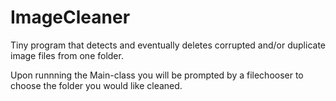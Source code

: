 # ImageCleaner
Tiny program that detects and eventually deletes corrupted and/or duplicate image files from one folder.

Upon runnning the Main-class you will be prompted by a filechooser to choose the folder you would like cleaned.
